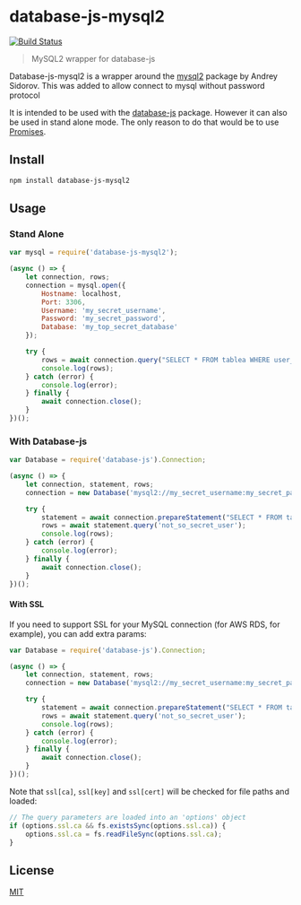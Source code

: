 # database-js-mysql2

[![Build Status](https://travis-ci.org/mlaanderson/database-js-mysql.svg?branch=master)](https://travis-ci.org/mlaanderson/database-js-mysql)

> MySQL2 wrapper for database-js

Database-js-mysql2 is a wrapper around the [mysql2](https://github.com/sidorares/node-mysql2) package by Andrey Sidorov. 
This was added to allow connect to mysql without password protocol

It is intended to be used with the [database-js](https://github.com/mlaanderson/database-js) package. However it can also be used in stand alone mode. The only reason to do that would be to use [Promises](https://developer.mozilla.org/en-US/docs/Web/JavaScript/Reference/Global_Objects/Promise).

## Install

```bash
npm install database-js-mysql2
```

## Usage

### Stand Alone
```js
var mysql = require('database-js-mysql2');

(async () => {
    let connection, rows;
    connection = mysql.open({
        Hostname: localhost,
        Port: 3306,
        Username: 'my_secret_username',
        Password: 'my_secret_password',
        Database: 'my_top_secret_database'
    });

    try {
        rows = await connection.query("SELECT * FROM tablea WHERE user_name = 'not_so_secret_user'");
        console.log(rows);
    } catch (error) {
        console.log(error);
    } finally {
        await connection.close();
    }
})();
```

### With Database-js
```js
var Database = require('database-js').Connection;

(async () => {
    let connection, statement, rows;
    connection = new Database('mysql2://my_secret_username:my_secret_password@localhost:3306/my_top_secret_database');

    try {
        statement = await connection.prepareStatement("SELECT * FROM tablea WHERE user_name = ?");
        rows = await statement.query('not_so_secret_user');
        console.log(rows);
    } catch (error) {
        console.log(error);
    } finally {
        await connection.close();
    }
})();
```

#### With SSL

If you need to support SSL for your MySQL connection (for AWS RDS, for example), you can add extra params:

```js
var Database = require('database-js').Connection;

(async () => {
    let connection, statement, rows;
    connection = new Database('mysql2://my_secret_username:my_secret_password@localhost:3306/my_top_secret_database?ssl[ca]=%2Fpath%2Fto%2Fca.pem');

    try {
        statement = await connection.prepareStatement("SELECT * FROM tablea WHERE user_name = ?");
        rows = await statement.query('not_so_secret_user');
        console.log(rows);
    } catch (error) {
        console.log(error);
    } finally {
        await connection.close();
    }
})();
```

Note that `ssl[ca]`, `ssl[key]` and `ssl[cert]` will be checked for file paths
and loaded:

```js
// The query parameters are loaded into an 'options' object
if (options.ssl.ca && fs.existsSync(options.ssl.ca)) {
    options.ssl.ca = fs.readFileSync(options.ssl.ca);
}
```

## License

[MIT](LICENSE)
